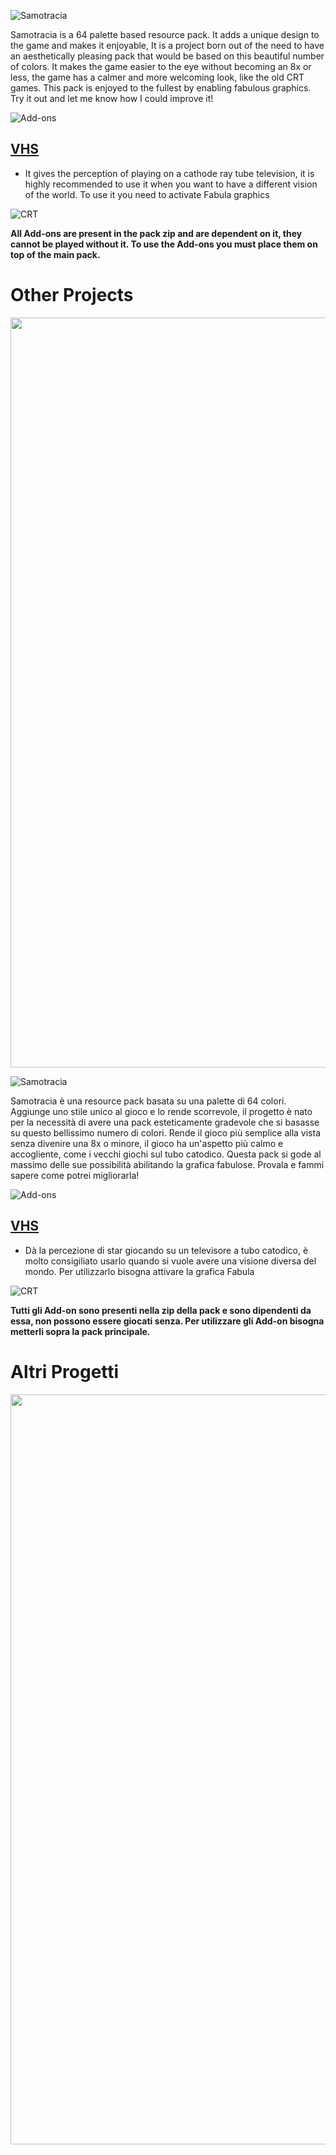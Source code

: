 ![Samotracia](https://i.imgur.com/RnDNObj.png)

Samotracia is a 64 palette based resource pack.
It adds a unique design to the game and makes it enjoyable, It is a project born out of the need to have an aesthetically pleasing pack that would be based on this beautiful number of colors. It makes the game easier to the eye without becoming an 8x or less, the game has a calmer and more welcoming look, like the old CRT games. This pack is enjoyed to the fullest by enabling fabulous graphics. 
Try it out and let me know how I could improve it!

![Add-ons](https://i.imgur.com/CXrL4To.png)
## [VHS](https://drive.google.com/file/d/1w9WwPCThvAFfBDdR6Myz7KhFW1Ji_NOx/view?usp=sharing)
- It gives the perception of playing on a cathode ray tube television, it is highly recommended to use it when you want to have a different vision of the world. To use it you need to activate Fabula graphics

![CRT](https://cdn-raw.modrinth.com/data/OHgmhjd3/images/401ae539197237caac13a922dd6ede2d8ce62703.png)

**All Add-ons are present in the pack zip and are dependent on it, they cannot be played without it. To use the Add-ons you must place them on top of the main pack.**

# Other Projects

<a href="https://modrinth.com/resourcepack/azzurra">
    <p align="center">
        <img src="https://i.imgur.com/R8KRwEq.png" alt="Azzurra" width="1200"/> 
    </p>
</a>

![Samotracia](https://i.imgur.com/RnDNObj.png)

Samotracia è una resource pack basata su una palette di 64 colori.
Aggiunge uno stile unico al gioco e lo rende scorrevole, il progetto è nato per la necessità di avere una pack esteticamente gradevole che si basasse su questo bellissimo numero di colori. Rende il gioco più semplice alla vista senza divenire una 8x o minore, il gioco ha un'aspetto più calmo e accogliente, come i vecchi giochi sul tubo catodico. Questa pack si gode al massimo delle sue possibilità abilitando la grafica fabulose.
Provala e fammi sapere come potrei migliorarla!

![Add-ons](https://i.imgur.com/CXrL4To.png)
## [VHS](https://drive.google.com/file/d/1w9WwPCThvAFfBDdR6Myz7KhFW1Ji_NOx/view?usp=sharing)
- Dà la percezione di star giocando su un televisore a tubo catodico, è molto consigiliato usarlo quando si vuole avere una visione diversa del mondo. Per utilizzarlo bisogna attivare la grafica Fabula

![CRT](https://cdn-raw.modrinth.com/data/OHgmhjd3/images/401ae539197237caac13a922dd6ede2d8ce62703.png)

**Tutti gli Add-on sono presenti nella zip della pack e sono dipendenti da essa, non possono essere giocati senza. Per utilizzare gli Add-on bisogna metterli sopra la pack principale.**

# Altri Progetti

<a href="https://modrinth.com/resourcepack/azzurra">
    <p align="center">
        <img src="https://i.imgur.com/R8KRwEq.png" alt="Azzurra" width="1200"/> 
    </p>
</a>
